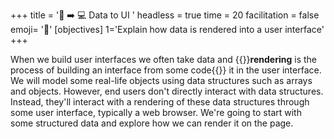 +++
title = '💾 ➡️ 💻 Data to UI '
headless = true
time = 20
facilitation = false
emoji= '🧩'
[objectives]
    1='Explain how data is rendered into a user interface'
+++

When we build user interfaces we often take data and {{<tooltip title="render">}}**rendering** is the process of building an interface from some code{{</tooltip>}} it in the user interface. We will model some real-life objects using data structures such as arrays and objects. However, end users don't directly interact with data structures. Instead, they'll interact with a rendering of these data structures through some user interface, typically a web browser. We're going to start with some structured data and explore how we can render it on the page.

